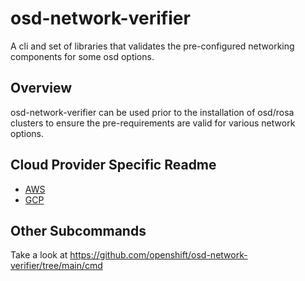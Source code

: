 # osd-network-verifier

A cli and set of libraries that validates the pre-configured networking components for some osd options.

## Overview

osd-network-verifier can be used prior to the installation of osd/rosa clusters to ensure the pre-requirements are valid for various network options.

## Cloud Provider Specific Readme
-  [AWS](README_AWS.md)
-  [GCP](README_GCP.md)


## Other Subcommands
Take a look at <https://github.com/openshift/osd-network-verifier/tree/main/cmd>
